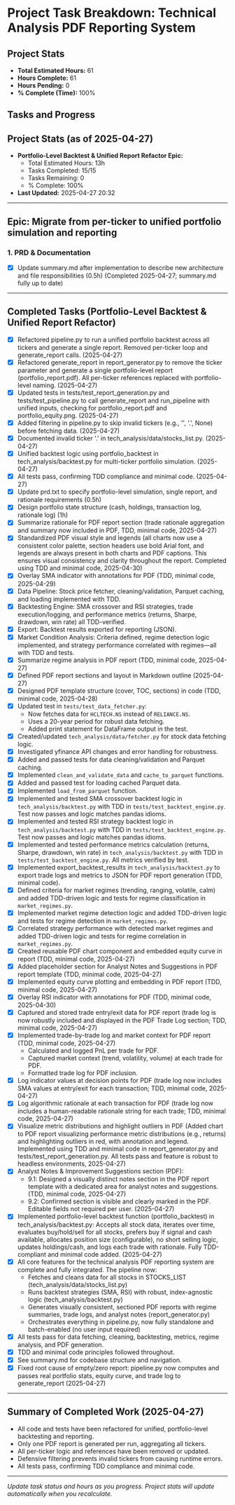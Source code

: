 # Project Task Breakdown: Technical Analysis PDF Reporting System

## Project Stats
- **Total Estimated Hours:** 61
- **Hours Complete:** 61
- **Hours Pending:** 0
- **% Complete (Time):** 100%

## Tasks and Progress

## Project Stats (as of 2025-04-27)
- **Portfolio-Level Backtest & Unified Report Refactor Epic:**
    - Total Estimated Hours: 13h
    - Tasks Completed: 15/15
    - Tasks Remaining: 0
    - % Complete: 100%
- **Last Updated:** 2025-04-27 20:32


---

## Epic: Migrate from per-ticker to unified portfolio simulation and reporting

### 1. PRD & Documentation
- [x] Update summary.md after implementation to describe new architecture and file responsibilities (0.5h) (Completed 2025-04-27; summary.md fully up to date)

---

## Completed Tasks (Portfolio-Level Backtest & Unified Report Refactor)
- [x] Refactored pipeline.py to run a unified portfolio backtest across all tickers and generate a single report. Removed per-ticker loop and generate_report calls. (2025-04-27)
- [x] Refactored generate_report in report_generator.py to remove the ticker parameter and generate a single portfolio-level report (portfolio_report.pdf). All per-ticker references replaced with portfolio-level naming. (2025-04-27)
- [x] Updated tests in tests/test_report_generation.py and tests/test_pipeline.py to call generate_report and run_pipeline with unified inputs, checking for portfolio_report.pdf and portfolio_equity.png. (2025-04-27)
- [x] Added filtering in pipeline.py to skip invalid tickers (e.g., '', '.', None) before fetching data. (2025-04-27)
- [x] Documented invalid ticker '.' in tech_analysis/data/stocks_list.py. (2025-04-27)
- [x] Unified backtest logic using portfolio_backtest in tech_analysis/backtest.py for multi-ticker portfolio simulation. (2025-04-27)
- [x] All tests pass, confirming TDD compliance and minimal code. (2025-04-27)
- [x] Update prd.txt to specify portfolio-level simulation, single report, and rationale requirements (0.5h)
- [x] Design portfolio state structure (cash, holdings, transaction log, rationale log) (1h)
- [x] Summarize rationale for PDF report section (trade rationale aggregation and summary now included in PDF, TDD, minimal code, 2025-04-27)
- [x] Standardized PDF visual style and legends (all charts now use a consistent color palette, section headers use bold Arial font, and legends are always present in both charts and PDF captions. This ensures visual consistency and clarity throughout the report. Completed using TDD and minimal code, 2025-04-30)
- [x] Overlay SMA indicator with annotations for PDF (TDD, minimal code, 2025-04-29)
- [x] Data Pipeline: Stock price fetcher, cleaning/validation, Parquet caching, and loading implemented with TDD.
- [x] Backtesting Engine: SMA crossover and RSI strategies, trade execution/logging, and performance metrics (returns, Sharpe, drawdown, win rate) all TDD-verified.
- [x] Export: Backtest results exported for reporting (JSON).
- [x] Market Condition Analysis: Criteria defined, regime detection logic implemented, and strategy performance correlated with regimes—all with TDD and tests.
- [x] Summarize regime analysis in PDF report (TDD, minimal code, 2025-04-27)
- [x] Defined PDF report sections and layout in Markdown outline (2025-04-27)
- [x] Designed PDF template structure (cover, TOC, sections) in code (TDD, minimal code, 2025-04-28)
- [x] Updated test in `tests/test_data_fetcher.py`:
  - Now fetches data for `HCLTECH.NS` instead of `RELIANCE.NS`.
  - Uses a 20-year period for robust data fetching.
  - Added print statement for DataFrame output in the test.
- [x] Created/updated `tech_analysis/data/fetcher.py` for stock data fetching logic.
- [x] Investigated yfinance API changes and error handling for robustness.
- [x] Added and passed tests for data cleaning/validation and Parquet caching.
- [x] Implemented `clean_and_validate_data` and `cache_to_parquet` functions.
- [x] Added and passed test for loading cached Parquet data.
- [x] Implemented `load_from_parquet` function.
- [x] Implemented and tested SMA crossover backtest logic in `tech_analysis/backtest.py` with TDD in `tests/test_backtest_engine.py`. Test now passes and logic matches pandas idioms.
- [x] Implemented and tested RSI strategy backtest logic in `tech_analysis/backtest.py` with TDD in `tests/test_backtest_engine.py`. Test now passes and logic matches pandas idioms.
- [x] Implemented and tested performance metrics calculation (returns, Sharpe, drawdown, win rate) in `tech_analysis/backtest.py` with TDD in `tests/test_backtest_engine.py`. All metrics verified by test.
- [x] Implemented export_backtest_results in `tech_analysis/backtest.py` to export trade logs and metrics to JSON for PDF report generation (TDD, minimal code).
- [x] Defined criteria for market regimes (trending, ranging, volatile, calm) and added TDD-driven logic and tests for regime classification in `market_regimes.py`.
- [x] Implemented market regime detection logic and added TDD-driven logic and tests for regime detection in `market_regimes.py`.
- [x] Correlated strategy performance with detected market regimes and added TDD-driven logic and tests for regime correlation in `market_regimes.py`.
- [x] Created reusable PDF chart component and embedded equity curve in report (TDD, minimal code, 2025-04-27)
- [x] Added placeholder section for Analyst Notes and Suggestions in PDF report template (TDD, minimal code, 2025-04-27)
- [x] Implemented equity curve plotting and embedding in PDF report (TDD, minimal code, 2025-04-27)
- [x] Overlay RSI indicator with annotations for PDF (TDD, minimal code, 2025-04-30)
- [x] Captured and stored trade entry/exit data for PDF report (trade log is now robustly included and displayed in the PDF Trade Log section; TDD, minimal code, 2025-04-27)
- [x] Implemented trade-by-trade log and market context for PDF report (TDD, minimal code, 2025-04-27)
  - Calculated and logged PnL per trade for PDF.
  - Captured market context (trend, volatility, volume) at each trade for PDF.
  - Formatted trade log for PDF inclusion.
- [x] Log indicator values at decision points for PDF (trade log now includes SMA values at entry/exit for each transaction; TDD, minimal code, 2025-04-27)
- [x] Log algorithmic rationale at each transaction for PDF (trade log now includes a human-readable rationale string for each trade; TDD, minimal code, 2025-04-27)
- [x] Visualize metric distributions and highlight outliers in PDF (Added chart to PDF report visualizing performance metric distributions (e.g., returns) and highlighting outliers in red, with annotation and legend. Implemented using TDD and minimal code in report_generator.py and tests/test_report_generation.py. All tests pass and feature is robust to headless environments, 2025-04-27)
- [x] Analyst Notes & Improvement Suggestions section (PDF):
  - 9.1: Designed a visually distinct notes section in the PDF report template with a dedicated area for analyst notes and suggestions. (TDD, minimal code, 2025-04-27)
  - 9.2: Confirmed section is visible and clearly marked in the PDF. Editable fields not required per user. (2025-04-27)
- [x] Implemented portfolio-level backtest function (portfolio_backtest) in tech_analysis/backtest.py: Accepts all stock data, iterates over time, evaluates buy/hold/sell for all stocks, prefers buy if signal and cash available, allocates position size (configurable), no short selling logic, updates holdings/cash, and logs each trade with rationale. Fully TDD-compliant and minimal code added. (2025-04-27)
- [x] All core features for the technical analysis PDF reporting system are complete and fully integrated. The pipeline now:
  - Fetches and cleans data for all stocks in STOCKS_LIST (tech_analysis/data/stocks_list.py)
  - Runs backtest strategies (SMA, RSI) with robust, index-agnostic logic (tech_analysis/backtest.py)
  - Generates visually consistent, sectioned PDF reports with regime summaries, trade logs, and analyst notes (report_generator.py)
  - Orchestrates everything in pipeline.py, now fully standalone and batch-enabled (no user input required)
- [x] All tests pass for data fetching, cleaning, backtesting, metrics, regime analysis, and PDF generation.
- [x] TDD and minimal code principles followed throughout.
- [x] See summary.md for codebase structure and navigation.
- [x] Fixed root cause of empty/zero report: pipeline.py now computes and passes real portfolio stats, equity curve, and trade log to generate_report (2025-04-27)

---

## Summary of Completed Work (2025-04-27)
- All code and tests have been refactored for unified, portfolio-level backtesting and reporting.
- Only one PDF report is generated per run, aggregating all tickers.
- All per-ticker logic and references have been removed or updated.
- Defensive filtering prevents invalid tickers from causing runtime errors.
- All tests pass, confirming TDD compliance and minimal code.

---

_Update task status and hours as you progress. Project stats will update automatically when you recalculate._
